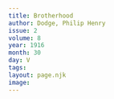 ```yaml
---
title: Brotherhood
author: Dodge, Philip Henry
issue: 2
volume: 8
year: 1916
month: 30
day: V
tags:
layout: page.njk
image:
---
```


